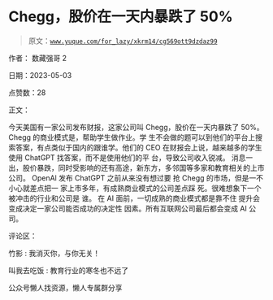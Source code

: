 # Chegg，股价在一天内暴跌了 50%

> 原文：[`www.yuque.com/for_lazy/xkrm14/cg569ott9dzdaz99`](https://www.yuque.com/for_lazy/xkrm14/cg569ott9dzdaz99)



作者： 数藏强哥 2



日期：2023-05-03



点赞数：28

<ne-hole id="u767f40f7" data-lake-id="u767f40f7">

正文：



今天美国有一家公司发布财报，这家公司叫 Chegg，股价在一天内暴跌了 50%。 Chegg 的商业模式是，帮助学生做作业。学 生不会做的题可以到他们的平台上搜索答案，有点类似于国内的跟谁学。他们的 CEO 在财报会上说，越来越多的学生使用 ChatGPT 找答案，而不是使用他们的平 台，导致公司收入锐减。 消息一出，股价暴跌，同时受影响的还有高途，新东方，多邻国等多家和教育相关的上市公司。 OpenAl 发布 ChatGPT 之前从来没有想过要 抢 Chegg 的市场，但是一不小心就差点把一 家上市多年，有成熟商业模式的公司差点踩 死。很难想象下一个被冲击的行业和公司是 谁。 在 AI 面前，一切成熟的商业模式都是靠不住 提升会变成决定一家公司能否成功的决定性 因素。所有互联网公司最后都会变成 AI 公 司。

<ne-hole id="ud30dd306" data-lake-id="ud30dd306">

评论区：



竹影 : 我消灭你，与你无关！



叫我去吃饭 : 教育行业的寒冬也不远了

<ne-hole id="u5987cf3f" data-lake-id="u5987cf3f">

公众号懒人找资源，懒人专属群分享

</ne-hole></ne-hole></ne-hole>